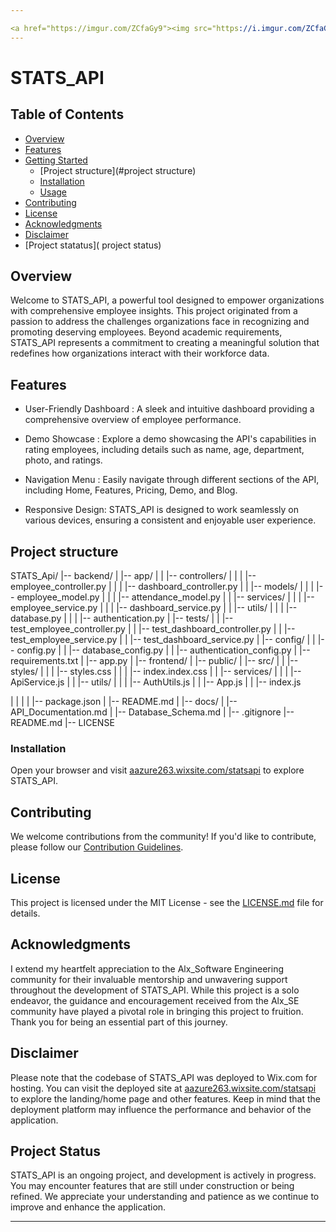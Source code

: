```yaml
---                                                                             

<a href="https://imgur.com/ZCfaGy9"><img src="https://i.imgur.com/ZCfaGy9s.jpg" title="source: imgur.com" /></a>
---
```


# STATS_API

## Table of Contents

- [Overview](#overview)
- [Features](#features)
- [Getting Started](#getting-started)
  - [Project structure](#project structure)
  - [Installation](#installation)
  - [Usage](#usage)
- [Contributing](#contributing)
- [License](#license)
- [Acknowledgments](#acknowledgments)
- [ Disclaimer]( Disclaimer)
- [Project statatus]( project status)

## Overview

Welcome to STATS_API, a powerful tool designed to empower organizations with comprehensive employee insights. This project originated from a passion to address the challenges organizations face in recognizing and promoting deserving employees. Beyond academic requirements, STATS_API represents a commitment to creating a meaningful solution that redefines how organizations interact with their workforce data.

## Features

- User-Friendly Dashboard : A sleek and intuitive dashboard providing a comprehensive overview of employee performance.

- Demo Showcase : Explore a demo showcasing the API's capabilities in rating employees, including details such as name, age, department, photo, and ratings.

- Navigation Menu : Easily navigate through different sections of the API, including Home, Features, Pricing, Demo, and Blog.

- Responsive Design: STATS_API is designed to work seamlessly on various devices, ensuring a consistent and enjoyable user experience.

## Project structure

STATS_Api/
|-- backend/
|   |-- app/
|   |   |-- controllers/
|   |   |   |-- employee_controller.py
|   |   |   |-- dashboard_controller.py
|   |   |-- models/
|   |   |   |-- employee_model.py
|   |   |   |-- attendance_model.py
|   |   |-- services/
|   |   |   |-- employee_service.py
|   |   |   |-- dashboard_service.py
|   |   |-- utils/
|   |   |   |-- database.py
|   |   |   |-- authentication.py
|   |-- tests/
|   |   |-- test_employee_controller.py
|   |   |-- test_dashboard_controller.py
|   |   |-- test_employee_service.py
|   |   |-- test_dashboard_service.py
|   |-- config/
|   |   |-- config.py
|   |   |-- database_config.py
|   |   |-- authentication_config.py
|   |-- requirements.txt
|   |-- app.py
|
|-- frontend/
|   |-- public/
|   |-- src/
|   |   |-- styles/
|   |   |   |-- styles.css
|   |   |   |-- index.index.css
|   |   |-- services/
|   |   |   |-- ApiService.js
|   |   |-- utils/
|   |   |   |-- AuthUtils.js
|   |   |-- App.js
|   |   |-- index.js




|   |   |
|   |-- package.json
|   |-- README.md
|
|-- docs/
|   |-- API_Documentation.md
|   |-- Database_Schema.md
|
|-- .gitignore
|-- README.md
|-- LICENSE


### Installation

 Open your browser and visit [aazure263.wixsite.com/statsapi](https://aazure263.wixsite.com/statsapi)  to explore STATS_API.


## Contributing

We welcome contributions from the community! If you'd like to contribute, please follow our [Contribution Guidelines](CONTRIBUTING.md).

## License

This project is licensed under the MIT License - see the [LICENSE.md](LICENSE.md) file for details.

## Acknowledgments

I extend my heartfelt appreciation to the Alx_Software Engineering community for their invaluable mentorship and unwavering support throughout the development of STATS_API. While this project is a solo endeavor, the guidance and encouragement received from the Alx_SE community have played a pivotal role in bringing this project to fruition. Thank you for being an essential part of this journey.


## Disclaimer

Please note that the codebase of STATS_API was deployed to Wix.com for hosting. You can visit the deployed site at [aazure263.wixsite.com/statsapi](https://aazure263.wixsite.com/statsapi) to explore the landing/home page and other features. Keep in mind that the deployment platform may influence the performance and behavior of the application.


## Project Status

STATS_API is an ongoing project, and development is actively in progress. You may encounter features that are still under construction or being refined. We appreciate your understanding and patience as we continue to improve and enhance the application.

---
